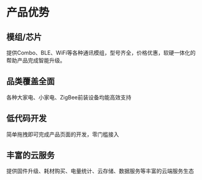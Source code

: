# 产品优势

## 模组/芯片
提供Combo、BLE、WiFi等各种通讯模组，型号齐全，价格优惠，软硬一体化的帮助产品完成智能升级。

## 品类覆盖全面
各种大家电、小家电、ZigBee前装设备均能高效支持

## 低代码开发
简单拖拽即可完成产品页面的开发，零门槛接入

## 丰富的云服务
提供固件升级、耗材购买、电量统计、云存储、数据服务等丰富的云端服务生态


